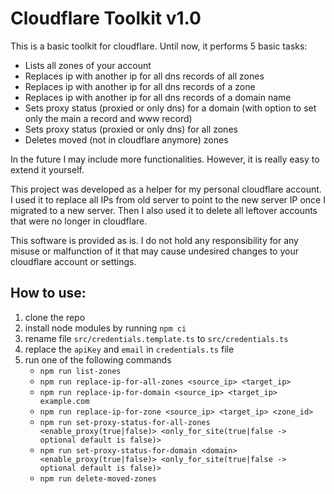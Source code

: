 # Cloudflare Toolkit v1.0
This is a basic toolkit for cloudflare. Until now, it performs 5 basic tasks:
* Lists all zones of your account
* Replaces ip with another ip for all dns records of all zones
* Replaces ip with another ip for all dns records of a zone
* Replaces ip with another ip for all dns records of a domain name
* Sets proxy status (proxied or only dns) for a domain (with option to set only the main a record and www record)
* Sets proxy status (proxied or only dns) for all zones
* Deletes moved (not in cloudflare anymore) zones

In the future I may include more functionalities. However, it is really easy to extend it yourself.

This project was developed as a helper for my personal cloudflare account. I used it to replace all IPs from old server to point to the new server IP once I migrated to a new server. Then I also used it to delete all leftover accounts that were no longer in cloudflare.

This software is provided as is. I do not hold any responsibility for any misuse or malfunction of it that may cause undesired changes to your cloudflare account or settings.

## How to use:
1. clone the repo
2. install node modules by running
```npm ci```
3. rename file ```src/credentials.template.ts``` to ```src/credentials.ts```
4. replace the ```apiKey``` and ```email``` in ```credentials.ts``` file
5. run one of the following commands
    * ```npm run list-zones```
    * ```npm run replace-ip-for-all-zones <source_ip> <target_ip>```
    * ```npm run replace-ip-for-domain <source_ip> <target_ip> example.com```
    * ```npm run replace-ip-for-zone <source_ip> <target_ip> <zone_id>```
    * ```npm run set-proxy-status-for-all-zones <enable_proxy(true|false)> <only_for_site(true|false -> optional default is false)>```
    * ```npm run set-proxy-status-for-domain <domain> <enable_proxy(true|false)> <only_for_site(true|false -> optional default is false)>```
    * ```npm run delete-moved-zones```
